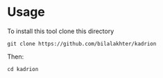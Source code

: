 # Usage

To install this tool clone this directory

` git clone https://github.com/bilalakhter/kadrion `

Then:

` cd kadrion `
